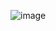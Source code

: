 ![image](https://user-images.githubusercontent.com/83291717/169340114-5ca95a0b-ac5f-43f9-bdaf-d3b6b536d17c.png)
